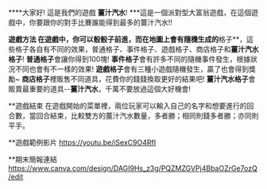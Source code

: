 ****大家好!  這是我們的遊戲 **薑汁汽水**!
***這是一個派對型大富翁遊戲，在這個遊戲中，你要跟你的對手比賽誰能得到最多的薑汁汽水!!

**遊戲方法
  在遊戲中，你可以骰骰子前進，而在地圖上會有隨機生成的**格子**，這些格子各自有不同的效果，普通格子、事件格子、遊戲格子、商店格子和**薑汁汽水格子**!
  **普通格子**會讓你得到100塊!
  **事件格子**會有許多不同的隨機事件發生，根據狀況不同也會有不一樣的效果!
  **遊戲格子**會有三種小遊戲隨機發生，贏了也會得到獎勵~
  **商店格子**裡販售不同道具，花費你的錢錢換取更好的結果吧!
  **薑汁汽水格子**會販賣最重要的道具--**薑汁汽水**，千萬不要放過這個大好機會!

**遊戲結束
  在遊戲開始的菜單裡，兩位玩家可以輸入自己的名字和想要進行的回合數，當回合結束，比較雙方的薑汁汽水數量，多者勝；相同則錢多者勝；亦同則平手。

**遊戲範例影片
  https://youtu.be/iSexC9O4RfI
  
**期末簡報連結
  https://www.canva.com/design/DAGI9Hs_z3g/PQZMZGVPj4BbaOZrGe7ozQ/edit
